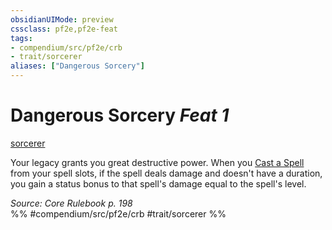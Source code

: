 ```yaml
---
obsidianUIMode: preview
cssclass: pf2e,pf2e-feat
tags:
- compendium/src/pf2e/crb
- trait/sorcerer
aliases: ["Dangerous Sorcery"]
---
```

# Dangerous Sorcery  *Feat 1*  
[sorcerer](/rules/traits/sorcerer.md)  


Your legacy grants you great destructive power. When you [Cast a Spell](/rules/actions/cast-a-spell.md) from your spell slots, if the spell deals damage and doesn't have a duration, you gain a status bonus to that spell's damage equal to the spell's level.

*Source: Core Rulebook p. 198*  
%% #compendium/src/pf2e/crb #trait/sorcerer %%